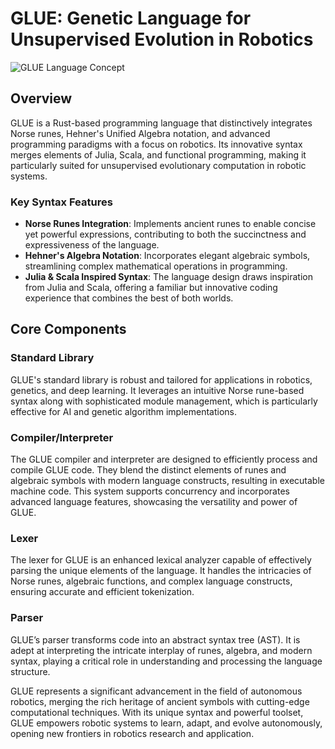 # GLUE: Genetic Language for Unsupervised Evolution in Robotics

![GLUE Language Concept](https://github.com/HermiTech-LLC/Glue/blob/main/misc/SephsLang.PNG)

## Overview
GLUE is a Rust-based programming language that distinctively integrates Norse runes, Hehner's Unified Algebra notation, and advanced programming paradigms with a focus on robotics. Its innovative syntax merges elements of Julia, Scala, and functional programming, making it particularly suited for unsupervised evolutionary computation in robotic systems.

### Key Syntax Features
- **Norse Runes Integration**: Implements ancient runes to enable concise yet powerful expressions, contributing to both the succinctness and expressiveness of the language.
- **Hehner's Algebra Notation**: Incorporates elegant algebraic symbols, streamlining complex mathematical operations in programming.
- **Julia & Scala Inspired Syntax**: The language design draws inspiration from Julia and Scala, offering a familiar but innovative coding experience that combines the best of both worlds.

## Core Components

### Standard Library
GLUE's standard library is robust and tailored for applications in robotics, genetics, and deep learning. It leverages an intuitive Norse rune-based syntax along with sophisticated module management, which is particularly effective for AI and genetic algorithm implementations.

### Compiler/Interpreter
The GLUE compiler and interpreter are designed to efficiently process and compile GLUE code. They blend the distinct elements of runes and algebraic symbols with modern language constructs, resulting in executable machine code. This system supports concurrency and incorporates advanced language features, showcasing the versatility and power of GLUE.

### Lexer
The lexer for GLUE is an enhanced lexical analyzer capable of effectively parsing the unique elements of the language. It handles the intricacies of Norse runes, algebraic functions, and complex language constructs, ensuring accurate and efficient tokenization.

### Parser
GLUE’s parser transforms code into an abstract syntax tree (AST). It is adept at interpreting the intricate interplay of runes, algebra, and modern syntax, playing a critical role in understanding and processing the language structure.

GLUE represents a significant advancement in the field of autonomous robotics, merging the rich heritage of ancient symbols with cutting-edge computational techniques. With its unique syntax and powerful toolset, GLUE empowers robotic systems to learn, adapt, and evolve autonomously, opening new frontiers in robotics research and application.